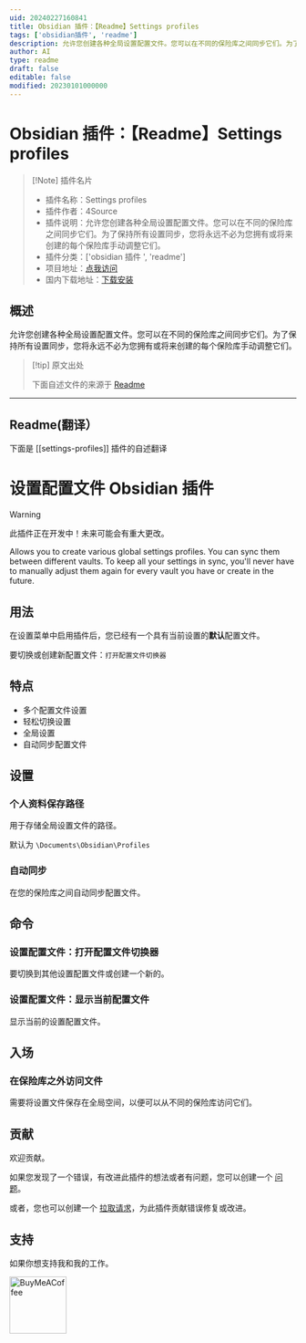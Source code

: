 ```yaml
---
uid: 20240227160841
title: Obsidian 插件：【Readme】Settings profiles
tags: ['obsidian插件', 'readme']
description: 允许您创建各种全局设置配置文件。您可以在不同的保险库之间同步它们。为了保持所有设置同步，您将永远不必为您拥有或将来创建的每个保险库手动调整它们。
author: AI
type: readme
draft: false
editable: false
modified: 20230101000000
---
```


# Obsidian 插件：【Readme】Settings profiles

> [!Note] 插件名片
> - 插件名称：Settings profiles
> - 插件作者：4Source
> - 插件说明：允许您创建各种全局设置配置文件。您可以在不同的保险库之间同步它们。为了保持所有设置同步，您将永远不必为您拥有或将来创建的每个保险库手动调整它们。
> - 插件分类：['obsidian 插件 ', 'readme']
> - 项目地址：[点我访问](https://github.com/4Source/settings-profiles-obsidian-plugin)
> - 国内下载地址：[下载安装](https://pkmer.cn/products/plugin/pluginMarket/?settings-profiles)

## 概述

允许您创建各种全局设置配置文件。您可以在不同的保险库之间同步它们。为了保持所有设置同步，您将永远不必为您拥有或将来创建的每个保险库手动调整它们。

> [!tip] 原文出处
>
>下面自述文件的来源于 [Readme](https://ghproxy.net/https://raw.githubusercontent.com/4Source/settings-profiles-obsidian-plugin/master/README.md)

---

## Readme(翻译）

下面是 [[settings-profiles]] 插件的自述翻译

# 设置配置文件 Obsidian 插件

> [!WARNING]
> 此插件正在开发中！未来可能会有重大更改。

Allows you to create various global settings profiles. You can sync them between different vaults. To keep all your settings in sync, you'll never have to manually adjust them again for every vault you have or create in the future.

## 用法

在设置菜单中启用插件后，您已经有一个具有当前设置的**默认**配置文件。

要切换或创建新配置文件：```打开配置文件切换器```

## 特点

- 多个配置文件设置
- 轻松切换设置
- 全局设置
- 自动同步配置文件

## 设置

### 个人资料保存路径

用于存储全局设置文件的路径。

默认为 ```\Documents\Obsidian\Profiles```

### 自动同步

在您的保险库之间自动同步配置文件。

## 命令

### 设置配置文件：打开配置文件切换器

要切换到其他设置配置文件或创建一个新的。

### 设置配置文件：显示当前配置文件

显示当前的设置配置文件。

## 入场

### 在保险库之外访问文件

需要将设置文件保存在全局空间，以便可以从不同的保险库访问它们。

## 贡献

欢迎贡献。

如果您发现了一个错误，有改进此插件的想法或者有问题，您可以创建一个 [问题](https://github.com/4Source/SettingsProfiles-Obsidian-Plugin/issues)。

或者，您也可以创建一个 [拉取请求](https://github.com/4Source/SettingsProfiles-Obsidian-Plugin/pulls)，为此插件贡献错误修复或改进。

## 支持

如果你想支持我和我的工作。

[<img src="https://cdn.buymeacoffee.com/buttons/v2/default-violet.png" alt="BuyMeACoffee" width="100">](https://www.buymeacoffee.com/4Source)
